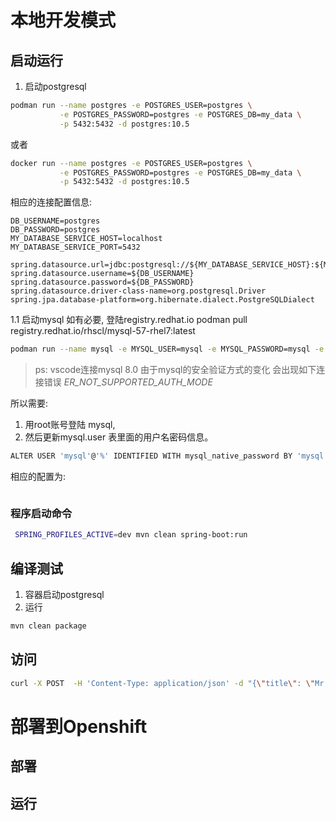 # 本地开发模式
## 启动运行
1. 启动postgresql 
```bash
podman run --name postgres -e POSTGRES_USER=postgres \
           -e POSTGRES_PASSWORD=postgres -e POSTGRES_DB=my_data \
           -p 5432:5432 -d postgres:10.5
```
或者
```bash
docker run --name postgres -e POSTGRES_USER=postgres \
           -e POSTGRES_PASSWORD=postgres -e POSTGRES_DB=my_data \
           -p 5432:5432 -d postgres:10.5
```
相应的连接配置信息:
```properties
DB_USERNAME=postgres
DB_PASSWORD=postgres
MY_DATABASE_SERVICE_HOST=localhost
MY_DATABASE_SERVICE_PORT=5432

spring.datasource.url=jdbc:postgresql://${MY_DATABASE_SERVICE_HOST}:${MY_DATABASE_SERVICE_PORT}/my_data
spring.datasource.username=${DB_USERNAME}
spring.datasource.password=${DB_PASSWORD}
spring.datasource.driver-class-name=org.postgresql.Driver
spring.jpa.database-platform=org.hibernate.dialect.PostgreSQLDialect
```

1.1 启动mysql
如有必要, 登陆registry.redhat.io
podman pull registry.redhat.io/rhscl/mysql-57-rhel7:latest


```bash
podman run --name mysql -e MYSQL_USER=mysql -e MYSQL_PASSWORD=mysql -e MYSQL_DATABASE=pms -e MYSQL_ROOT_PASSWORD=p@ssw0rd -p 3306:3306 mysql-80-rhel7:latest
```

> ps: vscode连接mysql 8.0 由于mysql的安全验证方式的变化 会出现如下连接错误
*ER_NOT_SUPPORTED_AUTH_MODE*

所以需要:

1. 用root账号登陆 mysql, 
2. 然后更新mysql.user 表里面的用户名密码信息。
```bash
ALTER USER 'mysql'@'%' IDENTIFIED WITH mysql_native_password BY 'mysql';
```

相应的配置为:
```properties

```
### 程序启动命令
```bash
 SPRING_PROFILES_ACTIVE=dev mvn clean spring-boot:run
```
## 编译测试
1. 容器启动postgresql
2. 运行
```bash
mvn clean package
```

## 访问
```bash
curl -X POST  -H 'Content-Type: application/json' -d "{\"title\": \"Mr.\",\"lastName\": \"Ryan\"}" http://localhost:8080/api/people  
```

# 部署到Openshift
## 部署

## 运行